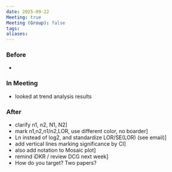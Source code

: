 ```yaml
---
date: 2025-09-22
Meeting: true
Meeting (Group): false
tags: 
aliases:
---
```


### Before
- 

### In Meeting
- looked at trend analysis results

### After
- clarify n1, n2, N1, N2]
- mark n1,n2,n1/n2,LOR, use different color, no boarder]
- Ln instead of log2, and standardize LOR/SE(LOR) (see email)]
- add vertical lines marking significance by CI]
- also add notation to Mosaic plot]
- remind iDKR / review DCG next week]
- How do you target? Two papers?